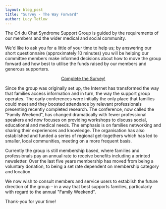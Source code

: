 ```yaml
---
layout: blog_post
title: "Survey - The Way Forward"
author: Lucy Tetlow
---
```


The Cri du Chat Syndrome Support Group is guided by the requirements of our members and the wider medical and social community.

We'd like to ask you for a little of your time to help us; by answering our short questionnaire (approximately 10 minutes) you will be helping our committee members make informed decisions about how to move the group forward and how best to utilise the funds raised by our members and generous supporters.

<p style='text-align: center'><a href='https://www.surveymonkey.com/s/Y9RWZGH' class='btn btn-large btn-primary'>Complete the Survey!</a></p>

Since the group was originally set up, the Internet has transformed the way that families access information and in turn, the way the support group operates. The early conferences were initially the only place that families could meet and they boosted attendance by relevant professionals presenting recently completed research. The conference, now called the "Family Weekend", has changed dramatically with fewer professional speakers and now focuses on providing workshops to discuss social, educational and medical needs. The emphasis is on families networking and sharing their experiences and knowledge. The organisation has also established and funded a series of regional get-togethers which has led to smaller, local communities, meeting on a more frequent basis.

Currently the group is still membership based, where families and professionals pay an annual rate to receive benefits including a printed newsletter. Over the last five years membership has moved from being a voluntary donation, to being a set rate dependent on membership category and location.

We now wish to consult members and service users to establish the future direction of the group – in a way that best supports families, particularly with regard to the annual "Family Weekend".


Thank-you for your time!
